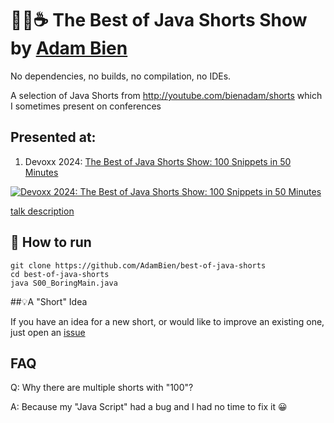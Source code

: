 # 🚀🎉☕️ The Best of Java Shorts Show by [Adam Bien](http://about.adam-bien.com)

No dependencies, no builds, no compilation, no IDEs.

A selection of Java Shorts from http://youtube.com/bienadam/shorts which I sometimes present on conferences

## Presented at:

1. Devoxx 2024: [The Best of Java Shorts Show: 100 Snippets in 50 Minutes](https://www.youtube.com/embed/t03DOhiTPkc?rel=0)

[![Devoxx 2024: The Best of Java Shorts Show: 100 Snippets in 50 Minutes](https://i.ytimg.com/vi/t03DOhiTPkc/mqdefault.jpg)](https://www.youtube.com/embed/t03DOhiTPkc?rel=0)

[talk description](https://www.devoxx.be/talk/the-best-of-java-shorts-show-100-snippets-in-50-minutes/)

## 🛫 How to run

```shell
git clone https://github.com/AdamBien/best-of-java-shorts
cd best-of-java-shorts
java S00_BoringMain.java 
```

##💡A "Short" Idea

If you have an idea for a new short, or would like to improve an existing one, just open an [issue](https://github.com/AdamBien/best-of-java-shorts/issues)

## FAQ

Q: Why there are multiple shorts with "100"?

A: Because my "Java Script" had a bug and I had no time to fix it 😀
